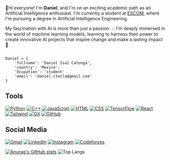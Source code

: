 <!---**<img src="images/g0ldark_img.png" alt="Github Header" width="100%">**/-->



👋Hi everyone! I'm **Daniel**, and I'm on an exciting academic path as an Artificial Intelligence enthusiast. I'm currently a student at [ESCOM](https://www.escom.ipn.mx/), where I'm pursuing a degree in Artificial Intelligence Engineering. 

My fascination with AI is more than just a passion. 💡 I'm deeply immersed in the world of machine learning models, learning to harness their power to create innovative AI projects that inspire change and make a lasting impact 🚀.

```

Daniel = {
    'fullname': 'Daniel Isaí Catonga',
    'country': 'Mexico',
    'Ocupation': 'student'
    'email': 'daniel.ctecla@gmail.com'
}

```



## Tools



[![Python](https://skillicons.dev/icons?i=py)](https://www.python.org/)
[![C++](https://skillicons.dev/icons?i=cpp)](https://cplusplus.com/)
[![JavaScript](https://skillicons.dev/icons?i=js)](https://developer.mozilla.org/es/docs/Web/JavaScript)
[![HTML](https://skillicons.dev/icons?i=html)](https://developer.mozilla.org/es/docs/Web/HTML)
[![CSS](https://skillicons.dev/icons?i=css)](https://developer.mozilla.org/es/docs/Web/CSS)
[![TensorFlow](https://skillicons.dev/icons?i=tensorflow)](https://www.tensorflow.org/)
[![React](https://skillicons.dev/icons?i=react)](https://es.react.dev/)
[![Tailwind](https://skillicons.dev/icons?i=tailwind)](https://tailwindcss.com/)
[![Git](https://skillicons.dev/icons?i=git)](https://git-scm.com/)
[![GitHub](https://skillicons.dev/icons?i=github)](https://github.com/)

## Social Media 



[![Gmail](https://img.shields.io/badge/Gmail-EA4335?style=for-the-badge&logo=Gmail&logoColor=white)](mailto:daniel.ctecla@gmail.com)
[![LinkedIn](https://img.shields.io/badge/LinkedIn-0A66C2?style=for-the-badge&logo=LinkedIn&logoColor=white)](https://www.linkedin.com/in/danielctecla/)
[![Instagram](https://img.shields.io/badge/Instagram-E4405F?style=for-the-badge&logo=Instagram&logoColor=white)](https://www.instagram.com/daniel_itc13/)
[![Codeforces](https://img.shields.io/badge/Codeforces-1F8ACB?style=for-the-badge&logo=Codeforces&logoColor=white)](https://codeforces.com/profile/g0ldark_)

[![Anurag's GitHub stats](https://github-readme-stats.vercel.app/api?username=g0ldark&show_icons=true&theme=tokyonight&rank_icon=github&border_radius=10)]()
![Top Langs](https://github-readme-stats.vercel.app/api/top-langs/?username=g0ldark&layout=compact&theme=tokyonight)




<!--
**g0ldark/g0ldark** is a ✨ _special_ ✨ repository because its `README.md` (this file) appears on your GitHub profile.

Here are some ideas to get you started:

- 🔭 I’m currently working on ...
- 🌱 I’m currently learning ...
- 👯 I’m looking to collaborate on ...
- 🤔 I’m looking for help with ...
- 💬 Ask me about ...
- 📫 How to reach me: ...
- 😄 Pronouns: ...
- ⚡ Fun fact: ...
-->
